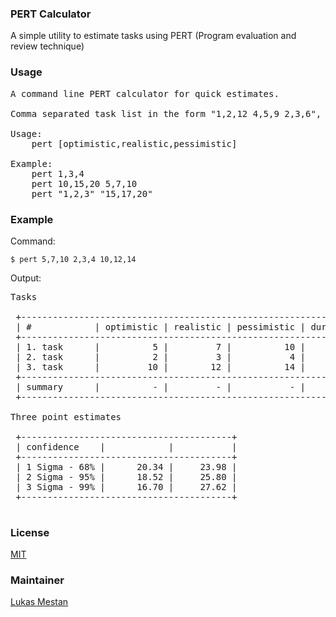 ### PERT Calculator

A simple utility to estimate tasks using PERT (Program evaluation and review technique)

### Usage
<pre>
A command line PERT calculator for quick estimates.

Comma separated task list in the form "1,2,12 4,5,9 2,3,6", where whitespace separates tasks.

Usage:
	pert [optimistic,realistic,pessimistic]

Example:
	pert 1,3,4
	pert 10,15,20 5,7,10
	pert "1,2,3" "15,17,20"
</pre>

### Example

Command:

`$ pert 5,7,10 2,3,4 10,12,14`

Output:
<pre>
Tasks

 +--------------------------------------------------------------------------------------+
 | #            | optimistic | realistic | pessimistic | duration |     risk | variance |
 +--------------------------------------------------------------------------------------+
 | 1. task      |          5 |         7 |          10 |     7.16 |     0.83 |     0.68 |
 | 2. task      |          2 |         3 |           4 |     3.00 |     0.33 |     0.10 |
 | 3. task      |         10 |        12 |          14 |    12.00 |     0.66 |     0.43 |
 +--------------------------------------------------------------------------------------+
 | summary      |          - |         - |           - |    22.16 |     1.82 |     1.21 |
 +--------------------------------------------------------------------------------------+

Three point estimates

 +----------------------------------------+
 | confidence    |            |           |
 +----------------------------------------+
 | 1 Sigma - 68% |      20.34 |     23.98 |
 | 2 Sigma - 95% |      18.52 |     25.80 |
 | 3 Sigma - 99% |      16.70 |     27.62 |
 +----------------------------------------+
 </pre>

### License
[MIT](https://github.com/arzzen/pert/blob/master/LICENSE)

### Maintainer
[Lukas Mestan](https://github.com/arzzen/)